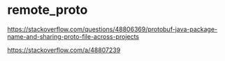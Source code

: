 # remote_proto

https://stackoverflow.com/questions/48806369/protobuf-java-package-name-and-sharing-proto-file-across-projects


https://stackoverflow.com/a/48807239
